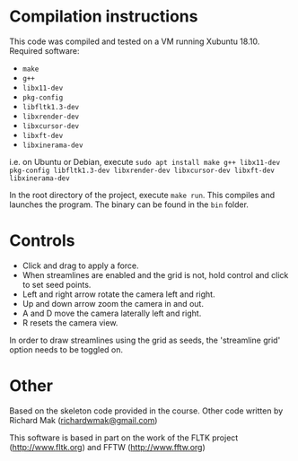 # Compilation instructions

This code was compiled and tested on a VM running Xubuntu 18.10. Required software:

* `make`
* `g++`
* `libx11-dev`
* `pkg-config`
* `libfltk1.3-dev`
* `libxrender-dev`
* `libxcursor-dev`
* `libxft-dev`
* `libxinerama-dev`

i.e. on Ubuntu or Debian, execute `sudo apt install make g++ libx11-dev pkg-config libfltk1.3-dev libxrender-dev libxcursor-dev libxft-dev libxinerama-dev`

In the root directory of the project, execute `make run`. This compiles and launches the program. The binary can be found in the `bin` folder.

# Controls

* Click and drag to apply a force.
* When streamlines are enabled and the grid is not, hold control and click to set seed points.
* Left and right arrow rotate the camera left and right.
* Up and down arrow zoom the camera in and out.
* A and D move the camera laterally left and right.
* R resets the camera view.

In order to draw streamlines using the grid as seeds, the 'streamline grid' option needs to be toggled on. 

# Other

Based on the skeleton code provided in the course. Other code written by Richard Mak (richardwmak@gmail.com)

This software is based in part on the work of the FLTK project (http://www.fltk.org) and FFTW (http://www.fftw.org)
